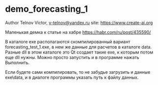 # demo_forecasting_1

Author Telnov Victor, v-telnov@yandex.ru
site: https://www.create-ai.org

Маленькая демка к статье на хабре
https://habr.com/ru/post/435590/

В каталоге exe располагаются скомпилированный
вариант forecasting_test_1.exe, в нем же данные для расчетов в каталоге data.
Разные dll в этом каталоге это Qt создает такие exe, к которым потом еще dll нужны.
Можно просто запустить и в программе нажать Выполнить.

Если будете сами компилировать, то не забудье 
загрузить и данные exe\data, и в диалоге программы указать путь к файлу данных.

